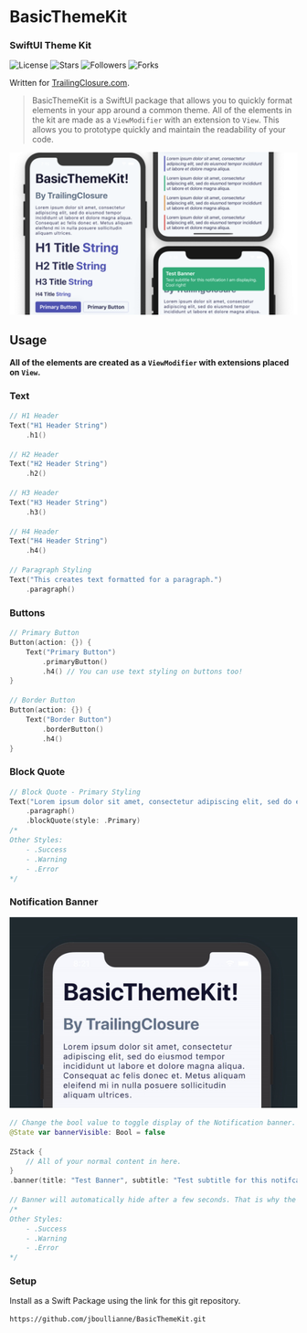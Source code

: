 # BasicThemeKit
### SwiftUI Theme Kit

![License](https://img.shields.io/github/license/jboullianne/BasicThemeKit)   ![Stars](https://img.shields.io/github/stars/jboullianne/BasicThemeKit?style=social)  ![Followers](https://img.shields.io/github/followers/jboullianne?style=social)  ![Forks](https://img.shields.io/github/forks/jboullianne/BasicThemeKit?style=social)

Written for [TrailingClosure.com](https://trailingclosure.com/).

> BasicThemeKit is a SwiftUI package that allows you to quickly format elements in your app around a common theme. All of the elements in the kit are made as a `ViewModifier` with an extension to `View`. This allows you to prototype quickly and maintain the readability of your code.


![Example](images/BasicThemeKit.png?v=4&s=200)

## Usage
**All of the elements are created as a `ViewModifier` with extensions placed on `View`.**

### Text
```swift
// H1 Header
Text("H1 Header String")
    .h1()
    
// H2 Header
Text("H2 Header String")
    .h2()

// H3 Header
Text("H3 Header String")
    .h3()

// H4 Header
Text("H4 Header String")
    .h4()

// Paragraph Styling
Text("This creates text formatted for a paragraph.")
    .paragraph()
```
### Buttons
```swift
// Primary Button
Button(action: {}) {
    Text("Primary Button")
        .primaryButton()
        .h4() // You can use text styling on buttons too!
}

// Border Button
Button(action: {}) {
    Text("Border Button")
        .borderButton()
        .h4()
}
```
### Block Quote
```swift
// Block Quote - Primary Styling
Text("Lorem ipsum dolor sit amet, consectetur adipiscing elit, sed do eiusmod tempor incididunt ut labore et dolore magna aliqua.")
    .paragraph()
    .blockQuote(style: .Primary)
/*
Other Styles:
    - .Success
    - .Warning
    - .Error
*/
```
### Notification Banner
![Banner](images/BasicThemeKit_Banner.gif)
```swift
// Change the bool value to toggle display of the Notification banner.
@State var bannerVisible: Bool = false

ZStack {
    // All of your normal content in here.
}
.banner(title: "Test Banner", subtitle: "Test subtitle for this notifcation I am displaying. Cool right!", style: .Primary, isVisible: $bannerVisible)

// Banner will automatically hide after a few seconds. That is why the bool value is passed as a binding.
/*
Other Styles:
    - .Success
    - .Warning
    - .Error
*/
```
### Setup
Install as a Swift Package using the link for this git repository.

`https://github.com/jboullianne/BasicThemeKit.git`

